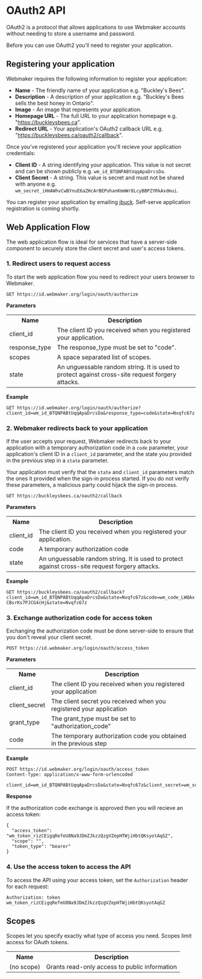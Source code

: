 # OAuth2 API

OAuth2 is a protocol that allows applications to use Webmaker accounts without needing to store a username and password.

Before you can use OAuth2 you'll need to register your application.

## Registering your application

Webmaker requires the following information to register your application:

* **Name** - The friendly name of your application e.g. "Buckley's Bees".
* **Description** - A description of your application e.g. "Buckley's Bees sells the best honey in Ontario".
* **Image** - An image that represents your application.
* **Homepage URL** - The full URL to your application homepage e.g. "https://buckleysbees.ca".
* **Redirect URL** - Your application's OAuth2 callback URL e.g. "https://buckleysbees.ca/oauth2/callback".

Once you've registered your application you'll recieve your application credentials:

* **Client ID** - A string identifying your application. This value is not secret and can be shown publicly e.g. `wm_id_BTQNPABtUqqApaDrcsDa`.
* **Client Secret** - A string. This value is secret and must not be shared with anyone e.g. `wm_secret_iHmAWhvCwBYnuE6aZHcArBEPohanKmmWr8LcyBBPZYRkAxdmui`.

You can register your application by emailing [jbuck](mailto:jon@mozillafoundation.org). Self-serve application registration is coming shortly.

## Web Application Flow

The web application flow is ideal for services that have a server-side component to securely store the client secret and user's access tokens.

### 1. Redirect users to request access

To start the web application flow you need to redirect your users browser to Webmaker.

`GET https://id.webmaker.org/login/oauth/authorize`

**Parameters**

<table>
  <tr>
  	<th>Name</th>
  	<th>Description</th>
  </tr>
  <tr>
  	<td>client_id</td>
  	<td>The client ID you received when you registered your application.</td>
  </tr>
  <tr>
  	<td>response_type</td>
  	<td>The response_type must be set to "code".</td>
  </tr>
  <tr>
  	<td>scopes</td>
  	<td>A space separated list of scopes.</td>
  </tr>
  <tr>
  	<td>state</td>
  	<td>An unguessable random string. It is used to protect against cross-site request forgery attacks.</td>
  </tr>
</table>

**Example**

`GET https://id.webmaker.org/login/oauth/authorize?client_id=wm_id_BTQNPABtUqqApaDrcsDa&response_type=code&state=Nvqfc67z`

### 2. Webmaker redirects back to your application

If the user accepts your request, Webmaker redirects back to your application with a temporary authorization code in a `code` parameter, your application's client ID in a `client_id` parameter, and the state you provided in the previous step in a `state` parameter.

Your application must verify that the `state` and `client_id` parameters match the ones it provided when the sign-in process started. If you do not verify these parameters, a malicious party could hijack the sign-in process. 

`GET https://buckleysbees.ca/oauth2/callback`

**Parameters**

<table>
  <tr>
  	<th>Name</th>
  	<th>Description</th>
  </tr>
  <tr>
  	<td>client_id</td>
  	<td>The client ID you received when you registered your application.</td>
  </tr>
  <tr>
  	<td>code</td>
  	<td>A temporary authorization code</td>
  </tr>
  <tr>
  	<td>state</td>
  	<td>An unguessable random string. It is used to protect against cross-site request forgery attacks.</td>
  </tr>
</table>

**Example**

`GET https://buckleysbees.ca/oauth2/callback?client_id=wm_id_BTQNPABtUqqApaDrcsDa&state=Nvqfc67z&code=wm_code_LWQAxCBsrKs7PJCG4cHj&state=Nvqfc67z`

### 3. Exchange authorization code for access token

Exchanging the authorization code must be done server-side to ensure that you don't reveal your client secret.

`POST https://id.webmaker.org/login/oauth/access_token`

**Parameters**

<table>
  <tr>
  	<th>Name</th>
  	<th>Description</th>
  </tr>
  <tr>
  	<td>client_id</td>
  	<td>The client ID you received when you registered your application</td>
  </tr>
  <tr>
  	<td>client_secret</td>
  	<td>The client secret you received when you registered your application</td>
  </tr>
  <tr>
  	<td>grant_type</td>
  	<td>The grant_type must be set to "authorization_code"</td>
  </tr>
  <tr>
  	<td>code</td>
  	<td>The temporary authorization code you obtained in the previous step</td>
  </tr>
</table>

**Example**

```
POST https://id.webmaker.org/login/oauth/access_token
Content-Type: application/x-www-form-urlencoded

client_id=wm_id_BTQNPABtUqqApaDrcsDa&state=Nvqfc67z&client_secret=wm_secret_iHmAWhvCwBYnuE6aZHcArBEPohanKmmWr8LcyBBPZYRkAxdmui&code=wm_code_LWQAxCBsrKs7PJCG4cHj
```

**Response**

If the authorization code exchange is approved then you will recieve an access token:

```
{
  "access_token": "wm_token_rizCEigqRefeU8Na9JDmZJkzzQzgVZepHTWjiHbtQKsyotAqGZ",
  "scope": "",
  "token_type": "bearer"
}
```

### 4. Use the access token to access the API

To access the API using your access token, set the `Authorization` header for each request:

```
Authorization: token wm_token_rizCEigqRefeU8Na9JDmZJkzzQzgVZepHTWjiHbtQKsyotAqGZ
```

## Scopes

Scopes let you specify exactly what type of access you need. Scopes limit access for OAuth tokens.

<table>
  <tr>
  	<th>Name</th>
  	<th>Description</th>
  </tr>
  <tr>
  	<td>(no scope)</td>
  	<td>Grants read-only access to public information</td>
  </tr>
</table>